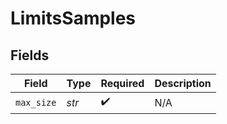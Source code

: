 # LimitsSamples


## Fields

| Field              | Type               | Required           | Description        |
| ------------------ | ------------------ | ------------------ | ------------------ |
| `max_size`         | *str*              | :heavy_check_mark: | N/A                |